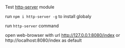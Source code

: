 Test [http-server](https://www.npmjs.com/package/http-server) module

run `npm i http-server -g` to install globaly

run `http-server` command

open web-browser with url http://127.0.0.1:8080/index or   http://localhost:8080/index as default